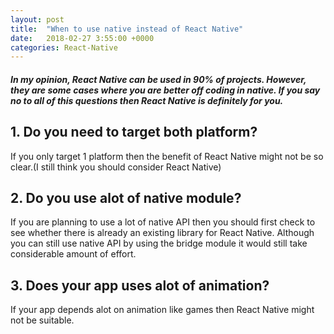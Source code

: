 ```yaml
---
layout: post
title:  "When to use native instead of React Native"
date:   2018-02-27 3:55:00 +0000
categories: React-Native
---
```

##### In my opinion, React Native can be used in 90% of projects. However, they are some cases where you are better off coding in native. If you say no to all of this questions then React Native is definitely for you.

## 1. Do you need to target both platform?
If you only target 1 platform then the benefit of React Native might not be so clear.(I still think you should consider React Native)

## 2. Do you use alot of native module?
If you are planning to use a lot of native API then you should first check to see whether there is already an existing library for React Native. Although you can still use native API by using the bridge module it would still take considerable amount of effort.

## 3. Does your app uses alot of animation?
If your app depends alot on animation like games then React Native might not be suitable.
